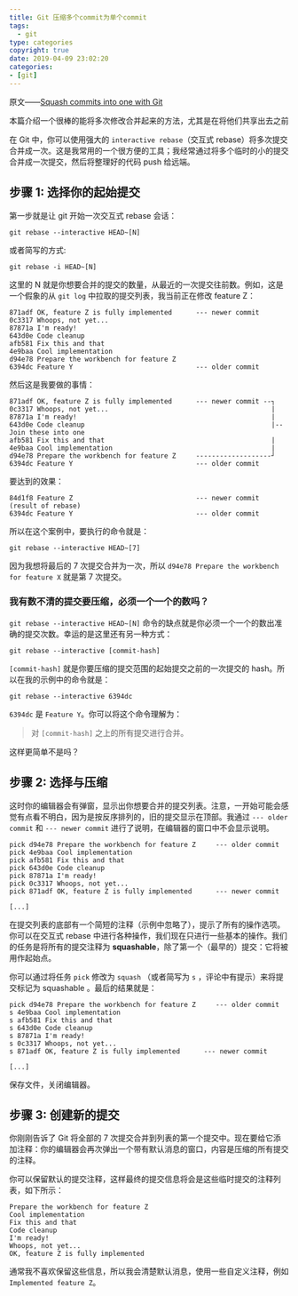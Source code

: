 ```yaml
---
title: Git 压缩多个commit为单个commit
tags:
  - git
type: categories
copyright: true
date: 2019-04-09 23:02:20
categories: 
- [git]
---
```



原文——[Squash commits into one with Git](https://www.internalpointers.com/post/squash-commits-into-one-git)



本篇介绍一个很棒的能将多次修改合并起来的方法，尤其是在将他们共享出去之前

在 Git 中，你可以使用强大的 `interactive rebase`（交互式 rebase）将多次提交合并成一次。这是我常用的一个很方便的工具；我经常通过将多个临时的小的提交合并成一次提交，然后将整理好的代码 push 给远端。 



<!--more-->

## 步骤 1: 选择你的起始提交

第一步就是让 git 开始一次交互式 rebase 会话：

```shell
git rebase --interactive HEAD~[N]
```

或者简写的方式:

```shell
git rebase -i HEAD~[N]
```

这里的 N 就是你想要合并的提交的数量，从最近的一次提交往前数。例如，这是一个假象的从 `git log` 中拉取的提交列表，我当前正在修改 feature Z：

```shell
871adf OK, feature Z is fully implemented      --- newer commit
0c3317 Whoops, not yet...
87871a I'm ready!
643d0e Code cleanup
afb581 Fix this and that
4e9baa Cool implementation
d94e78 Prepare the workbench for feature Z
6394dc Feature Y                               --- older commit
```

然后这是我要做的事情：

```shell
871adf OK, feature Z is fully implemented      --- newer commit --┐
0c3317 Whoops, not yet...                                         |
87871a I'm ready!                                                 |
643d0e Code cleanup                                               |-- Join these into one
afb581 Fix this and that                                          |
4e9baa Cool implementation                                        |
d94e78 Prepare the workbench for feature Z     -------------------┘
6394dc Feature Y                               --- older commit
```

要达到的效果：

```shell
84d1f8 Feature Z                               --- newer commit (result of rebase)
6394dc Feature Y                               --- older commit
```

所以在这个案例中，要执行的命令就是：

```shell
git rebase --interactive HEAD~[7]
```

因为我想将最后的 7 次提交合并为一次，所以 `d94e78 Prepare the workbench for feature X` 就是第 7 次提交。

### 我有数不清的提交要压缩，必须一个一个的数吗？

`git rebase --interactive HEAD~[N]` 命令的缺点就是你必须一个一个的数出准确的提交次数。幸运的是这里还有另一种方式：

```shell
git rebase --interactive [commit-hash]
```

`[commit-hash]` 就是你要压缩的提交范围的起始提交之前的一次提交的 hash。所以在我的示例中的命令就是：

```shell
git rebase --interactive 6394dc
```

 `6394dc` 是 `Feature Y`。你可以将这个命令理解为：



> 对 `[commit-hash]` 之上的所有提交进行合并。

这样更简单不是吗？



## 步骤 2: 选择与压缩

这时你的编辑器会有弹窗，显示出你想要合并的提交列表。注意，一开始可能会感觉有点看不明白，因为是按反序排列的，旧的提交显示在顶部。我通过 `--- older commit` 和 `--- newer commit` 进行了说明，在编辑器的窗口中不会显示说明。

```shell
pick d94e78 Prepare the workbench for feature Z     --- older commit
pick 4e9baa Cool implementation 
pick afb581 Fix this and that  
pick 643d0e Code cleanup
pick 87871a I'm ready! 
pick 0c3317 Whoops, not yet... 
pick 871adf OK, feature Z is fully implemented      --- newer commit

[...]
```

在提交列表的底部有一个简短的注释（示例中忽略了），提示了所有的操作选项。你可以在交互式 rebase 中进行各种操作，我们现在只进行一些基本的操作。我们的任务是将所有的提交注释为 **squashable**，除了第一个（最早的）提交：它将被用作起始点。

你可以通过将任务 `pick` 修改为 `squash` （或者简写为 `s` ，评论中有提示）来将提交标记为 squashable 。最后的结果就是：

```shell
pick d94e78 Prepare the workbench for feature Z     --- older commit
s 4e9baa Cool implementation 
s afb581 Fix this and that  
s 643d0e Code cleanup
s 87871a I'm ready! 
s 0c3317 Whoops, not yet... 
s 871adf OK, feature Z is fully implemented      --- newer commit

[...]
```

保存文件，关闭编辑器。



## 步骤 3: 创建新的提交

你刚刚告诉了 Git 将全部的 7 次提交合并到列表的第一个提交中。现在要给它添加注释：你的编辑器会再次弹出一个带有默认消息的窗口，内容是压缩的所有提交的注释。

你可以保留默认的提交注释，这样最终的提交信息将会是这些临时提交的注释列表，如下所示：

```shell
Prepare the workbench for feature Z
Cool implementation 
Fix this and that  
Code cleanup
I'm ready! 
Whoops, not yet... 
OK, feature Z is fully implemented
```

通常我不喜欢保留这些信息，所以我会清楚默认消息，使用一些自定义注释，例如 `Implemented feature Z`。

